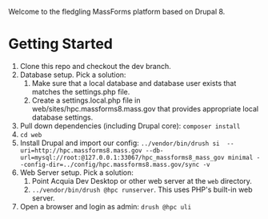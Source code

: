 Welcome to the fledgling MassForms platform based on Drupal 8.

Getting Started
==============
1. Clone this repo and checkout the dev branch.
1. Database setup. Pick a solution: 
    1. Make sure that a local database and database user exists that matches the settings.php file.
    1. Create a settings.local.php file in web/sites/hpc.massforms8.mass.gov that provides appropriate local database settings.
1. Pull down dependencies (including Drupal core): `composer install`
1. `cd web`
1. Install Drupal and import our config: `../vendor/bin/drush si  --uri=http://hpc.massforms8.mass.gov --db-url=mysql://root:@127.0.0.1:33067/hpc_massforms8_mass_gov minimal --config-dir=../config/hpc.massforms8.mass.gov/sync -v`
1. Web Server setup. Pick a solution: 
    1. Point Acquia Dev Desktop or other web server at the `web` directory.
    1. `../vendor/bin/drush @hpc runserver`. This uses PHP's built-in web server. 
1. Open a browser and login as admin: `drush @hpc uli`